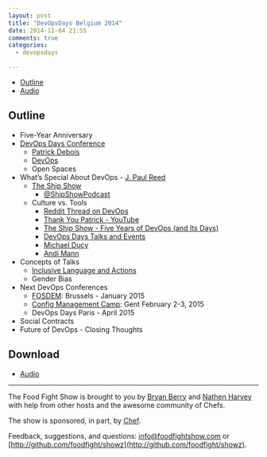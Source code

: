 ```yaml
---
layout: post
title: "DevOpsDays Belgium 2014"
date: 2014-11-04 21:55
comments: true
categories:
  - devopsdays

---
```


* [Outline](http://foodfightshow.org/2014/11/devopsdays-belgium-2014.html#outline)
* [Audio](http://traffic.libsyn.com/foodfight/FoodFightShow83-DevOpsDaysBelgium.mp3)

Outline<a name="outline"></a>
-------

* Five-Year Anniversary
* [DevOps Days Conference](http://www.devopsdays.org/)
	* [Patrick Debois](https://twitter.com/patrickdebois)
	* [DevOps](http://devops.com/)
  * Open Spaces
* What’s Special About DevOps - [J. Paul Reed](https://twitter.com/SoberBuildEng)
  * [The Ship Show](http://theshipshow.com/)
	*  [@ShipShowPodcast](https://twitter.com/ShipShowPodcast)
  * Culture vs. Tools
	* [Reddit Thread on DevOps](http://www.reddit.com/search?q=devops)
	* [Thank You Patrick - YouTube](https://www.youtube.com/watch?v=f62xu5pDQaw)
	* [The Ship Show - Five Years of DevOps (and Its Days)](http://theshipshow.com/2014/11/five-years-of-devops-and-its-days/)
	* [DevOps Days Talks and Events](http://devopsdays.org/events/2014-belgium/)
	* [Michael Ducy](https://twitter.com/mfdii)
	* [Andi Mann](https://twitter.com/AndiMann)
* Concepts of Talks
	* [Inclusive Language and Actions](http://dictionary.reference.com/browse/inclusive+language)
	* Gender Bias
* Next DevOps Conferences
  * [FOSDEM](https://fosdem.org/2015/): Brussels - January 2015
  * [Config Management Camp](http://cfgmgmtcamp.eu/): Gent February 2-3, 2015
  * DevOps Days Paris - April 2015
* Social Contracts
* Future of DevOps - Closing Thoughts

Download
--------
* [Audio](http://traffic.libsyn.com/foodfight/FoodFightShow83-DevOpsDaysBelgium.mp3)

<hr />

The Food Fight Show is brought to you by [Bryan Berry](https://twitter.com/bryanwb) and [Nathen Harvey](https://twitter.com/nathenharvey) with help from other hosts and the awesome community of Chefs.

The show is sponsored, in part, by [Chef](http://www.getchef.com).

Feedback, suggestions, and questions:  [info@foodfightshow.com](mailto:info@foodfightshow.com) or  [http://github.com/foodfight/showz](http://github.com/foodfight/showz).

